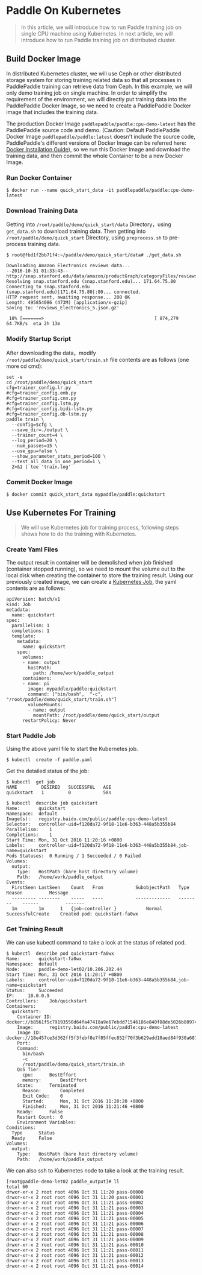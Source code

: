 # Paddle On Kubernetes

>In this article, we will introduce how to run Paddle training job on single CPU machine using Kubernetes. In next article, we will introduce how to run Paddle training job on distributed cluster.

## Build Docker Image

In distributed Kubernetes cluster, we will use Ceph or other distributed
storage system for storing training related data so that all processes in
PaddlePaddle training can retrieve data from Ceph. In this example, we will
only demo training job on single machine. In order to simplify the requirement
of the environment, we will directly put training data into the PaddlePaddle Docker Image,
so we need to create a PaddlePaddle Docker image that includes the training data.

The production Docker Image `paddlepaddle/paddle:cpu-demo-latest` has the PaddlePaddle
source code and demo. (Caution: Default PaddlePaddle Docker Image `paddlepaddle/paddle:latest` doesn't include
the source code, PaddlePaddle's different versions of Docker Image can be referred here:
[Docker Installation Guide](http://paddlepaddle.org/docs/develop/documentation/zh/getstarted/build_and_install/docker_install_en.html)),
so we run this Docker Image and download the training data, and then commit the whole
Container to be a new Docker Image.

### Run Docker Container

```
$ docker run --name quick_start_data -it paddlepaddle/paddle:cpu-demo-latest
```

### Download Training Data

Getting into `/root/paddle/demo/quick_start/data` Directory，using `get_data.sh` to download training data.
Then getting into `/root/paddle/demo/quick_start` Directory, using `preprocess.sh` to pre-process training data.

```
$ root@fbd1f2bb71f4:~/paddle/demo/quick_start/data# ./get_data.sh

Downloading Amazon Electronics reviews data...
--2016-10-31 01:33:43--  http://snap.stanford.edu/data/amazon/productGraph/categoryFiles/reviews_Electronics_5.json.gz
Resolving snap.stanford.edu (snap.stanford.edu)... 171.64.75.80
Connecting to snap.stanford.edu (snap.stanford.edu)|171.64.75.80|:80... connected.
HTTP request sent, awaiting response... 200 OK
Length: 495854086 (473M) [application/x-gzip]
Saving to: 'reviews_Electronics_5.json.gz'

 10% [=======>                                         ] 874,279     64.7KB/s  eta 2h 13m

```

### Modify Startup Script

After downloading the data，modify `/root/paddle/demo/quick_start/train.sh` file contents are as follows (one more cd cmd):
```
set -e
cd /root/paddle/demo/quick_start
cfg=trainer_config.lr.py
#cfg=trainer_config.emb.py
#cfg=trainer_config.cnn.py
#cfg=trainer_config.lstm.py
#cfg=trainer_config.bidi-lstm.py
#cfg=trainer_config.db-lstm.py
paddle train \
  --config=$cfg \
  --save_dir=./output \
  --trainer_count=4 \
  --log_period=20 \
  --num_passes=15 \
  --use_gpu=false \
  --show_parameter_stats_period=100 \
  --test_all_data_in_one_period=1 \
  2>&1 | tee 'train.log'
```

### Commit Docker Image

```
$ docker commit quick_start_data mypaddle/paddle:quickstart
```

## Use Kubernetes For Training

>We will use Kubernetes job for training process, following steps shows how to do the training with Kubernetes.

### Create Yaml Files

The output result in container will be demolished when job finished (container stopped running), so we need to mount the volume out to the local disk when creating the container to store the training result. Using our previously created image, we can create a [Kubernetes Job](http://kubernetes.io/docs/user-guide/jobs/#what-is-a-job), the yaml contents are as follows:

```
apiVersion: batch/v1
kind: Job
metadata:
  name: quickstart
spec:
  parallelism: 1
  completions: 1
  template:
    metadata:
      name: quickstart
    spec:
      volumes:
      - name: output
        hostPath: 
          path: /home/work/paddle_output     
      containers:
      - name: pi
        image: mypaddle/paddle:quickstart
        command: ["bin/bash",  "-c", "/root/paddle/demo/quick_start/train.sh"]
        volumeMounts:
        - name: output
          mountPath: /root/paddle/demo/quick_start/output
      restartPolicy: Never
```

### Start Paddle Job

Using the above yaml file to start the Kubernetes job.

```
$ kubectl  create -f paddle.yaml
```

Get the detailed status of the job:

```
$ kubectl  get job
NAME         DESIRED   SUCCESSFUL   AGE
quickstart   1         0            58s

$ kubectl  describe job quickstart
Name:		quickstart
Namespace:	default
Image(s):	registry.baidu.com/public/paddle:cpu-demo-latest
Selector:	controller-uid=f120da72-9f18-11e6-b363-448a5b355b84
Parallelism:	1
Completions:	1
Start Time:	Mon, 31 Oct 2016 11:20:16 +0800
Labels:		controller-uid=f120da72-9f18-11e6-b363-448a5b355b84,job-name=quickstart
Pods Statuses:	0 Running / 1 Succeeded / 0 Failed
Volumes:
  output:
    Type:	HostPath (bare host directory volume)
    Path:	/home/work/paddle_output
Events:
  FirstSeen	LastSeen	Count	From			SubobjectPath	Type		Reason			Message
  ---------	--------	-----	----			-------------	--------	------			-------
  1m		1m		1	{job-controller }			Normal		SuccessfulCreate	Created pod: quickstart-fa0wx
```

### Get Training Result

We can use kubectl command to take a look at the status of related pod.

```
$ kubectl  describe pod quickstart-fa0wx
Name:		quickstart-fa0wx
Namespace:	default
Node:		paddle-demo-let02/10.206.202.44
Start Time:	Mon, 31 Oct 2016 11:20:17 +0800
Labels:		controller-uid=f120da72-9f18-11e6-b363-448a5b355b84,job-name=quickstart
Status:		Succeeded
IP:		10.0.0.9
Controllers:	Job/quickstart
Containers:
  quickstart:
    Container ID:	docker://b8561f5c79193550d64fa47418a9e67ebdd71546186e840f88de5026b8097465
    Image:		registry.baidu.com/public/paddle:cpu-demo-latest
    Image ID:		docker://18e457ce3d362ff5f3febf8e7f85ffec852f70f3b629add10aed84f930a68750
    Port:
    Command:
      bin/bash
      -c
      /root/paddle/demo/quick_start/train.sh
    QoS Tier:
      cpu:		BestEffort
      memory:		BestEffort
    State:		Terminated
      Reason:		Completed
      Exit Code:	0
      Started:		Mon, 31 Oct 2016 11:20:20 +0800
      Finished:		Mon, 31 Oct 2016 11:21:46 +0800
    Ready:		False
    Restart Count:	0
    Environment Variables:
Conditions:
  Type		Status
  Ready 	False
Volumes:
  output:
    Type:	HostPath (bare host directory volume)
    Path:	/home/work/paddle_output
```

We can also ssh to Kubernetes node to take a look at the training result.

```
[root@paddle-demo-let02 paddle_output]# ll
total 60
drwxr-xr-x 2 root root 4096 Oct 31 11:20 pass-00000
drwxr-xr-x 2 root root 4096 Oct 31 11:20 pass-00001
drwxr-xr-x 2 root root 4096 Oct 31 11:21 pass-00002
drwxr-xr-x 2 root root 4096 Oct 31 11:21 pass-00003
drwxr-xr-x 2 root root 4096 Oct 31 11:21 pass-00004
drwxr-xr-x 2 root root 4096 Oct 31 11:21 pass-00005
drwxr-xr-x 2 root root 4096 Oct 31 11:21 pass-00006
drwxr-xr-x 2 root root 4096 Oct 31 11:21 pass-00007
drwxr-xr-x 2 root root 4096 Oct 31 11:21 pass-00008
drwxr-xr-x 2 root root 4096 Oct 31 11:21 pass-00009
drwxr-xr-x 2 root root 4096 Oct 31 11:21 pass-00010
drwxr-xr-x 2 root root 4096 Oct 31 11:21 pass-00011
drwxr-xr-x 2 root root 4096 Oct 31 11:21 pass-00012
drwxr-xr-x 2 root root 4096 Oct 31 11:21 pass-00013
drwxr-xr-x 2 root root 4096 Oct 31 11:21 pass-00014
```
